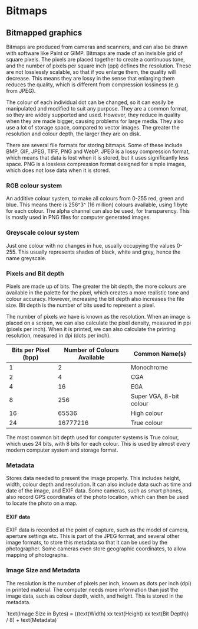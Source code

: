 # Bitmaps

## Bitmapped graphics

Bitmaps are produced from cameras and scanners, and can also be drawn with software like Paint or GIMP. Bitmaps are made of an invisible grid of square pixels. The pixels are placed together to create a continuous tone, and the number of pixels per square inch (ppi) defines the resolution. These are not losslessly scalable, so that if you enlarge them, the quality will decrease. This means they are lossy in the sense that enlarging them reduces the quality, which is different from compression lossiness (e.g. from JPEG).

The colour of each individual dot can be changed, so it can easily be manipulated and modified to suit any purpose. They are a common format, so they are widely supported and used. However, they reduce in quality when they are made bigger, causing problems for large media. They also use a lot of storage space, compared to vector images. The greater the resolution and colour depth, the larger they are on disk.

There are several file formats for storing bitmaps. Some of these include BMP, GIF, JPEG, TIFF, PNG and WebP. JPEG is a lossy compression format, which means that data is lost when it is stored, but it uses significantly less space. PNG is a lossless compression format designed for simple images, which does not lose data when it is stored.

### RGB colour system
An additive colour system, to make all colours from 0-255 red, green and blue. This means there is 256^3^ (16 million) colours available, using 1 byte for each colour. The alpha channel can also be used, for transparency. This is mostly used in PNG files for computer generated images.

### Greyscale colour system
Just one colour with no changes in hue, usually occupying the values 0-255. This usually represents shades of black, white and grey, hence the name greyscale.

### Pixels and Bit depth
Pixels are made up of bits. The greater the bit depth, the more colours are available in the palette for the pixel, which creates a more realistic tone and colour accuracy. However, increasing the bit depth also increases the file size. Bit depth is the number of bits used to represent a pixel.

The number of pixels we have is known as the resolution. When an image is placed on a screen, we can also calculate the pixel density, measured in ppi (pixels per inch). When it is printed, we can also calculate the printing resolution, measured in dpi (dots per inch).

Bits per Pixel (bpp) | Number of Colours Available | Common Name(s)
---|---|---
1|2|Monochrome
2|4|CGA
4|16|EGA
8|256|Super VGA, 8-bit colour
16|65536|High colour
24|16777216|True colour

The most common bit depth used for computer systems is True colour, which uses 24 bits, with 8 bits for each colour. This is used by almost every modern computer system and storage format.

### Metadata
Stores data needed to present the image properly. This includes height, width, colour depth and resolution. It can also include data such as time and date of the image, and EXIF data. Some cameras, such as smart phones, also record GPS coordinates of the photo location, which can then be used to locate the photo on a map.

#### EXIF data
EXIF data is recorded at the point of capture, such as the model of camera, aperture settings etc. This is part of the JPEG format, and several other image formats, to store this metadata so that it can be used by the photographer. Some cameras even store geographic coordinates, to allow mapping of photographs.

### Image Size and Metadata
The resolution is the number of pixels per inch, known as dots per inch (dpi) in printed material.
The computer needs more information than just the image data, such as colour depth, width, and height. This is stored in the metadata.

\`text(Image Size in Bytes) = ((text(Width) xx text(Height) xx text(Bit Depth)) / 8) + text(Metadata)\`
